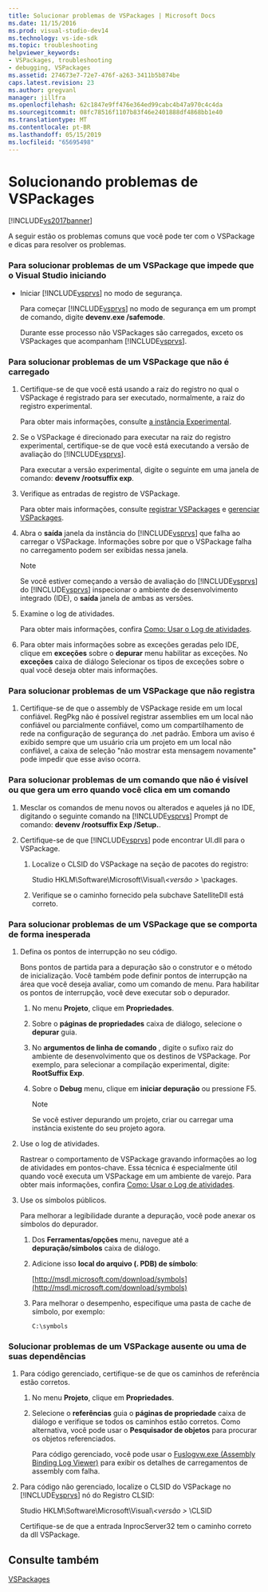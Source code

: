 ```yaml
---
title: Solucionar problemas de VSPackages | Microsoft Docs
ms.date: 11/15/2016
ms.prod: visual-studio-dev14
ms.technology: vs-ide-sdk
ms.topic: troubleshooting
helpviewer_keywords:
- VSPackages, troubleshooting
- debugging, VSPackages
ms.assetid: 274673e7-72e7-476f-a263-3411b5b874be
caps.latest.revision: 23
ms.author: gregvanl
manager: jillfra
ms.openlocfilehash: 62c1847e9ff476e364ed99cabc4b47a970c4c4da
ms.sourcegitcommit: 08fc78516f1107b83f46e2401888df4868bb1e40
ms.translationtype: MT
ms.contentlocale: pt-BR
ms.lasthandoff: 05/15/2019
ms.locfileid: "65695498"
---
```

# <a name="troubleshooting-vspackages"></a>Solucionando problemas de VSPackages
[!INCLUDE[vs2017banner](../includes/vs2017banner.md)]

A seguir estão os problemas comuns que você pode ter com o VSPackage e dicas para resolver os problemas.  
  
### <a name="to-troubleshoot-a-vspackage-that-keeps-visual-studio-from-starting"></a>Para solucionar problemas de um VSPackage que impede que o Visual Studio iniciando  
  
- Iniciar [!INCLUDE[vsprvs](../includes/vsprvs-md.md)] no modo de segurança.  
  
     Para começar [!INCLUDE[vsprvs](../includes/vsprvs-md.md)] no modo de segurança em um prompt de comando, digite **devenv.exe /safemode**.  
  
     Durante esse processo não VSPackages são carregados, exceto os VSPackages que acompanham [!INCLUDE[vsprvs](../includes/vsprvs-md.md)].  
  
### <a name="to-troubleshoot-a-vspackage-that-does-not-load"></a>Para solucionar problemas de um VSPackage que não é carregado  
  
1. Certifique-se de que você está usando a raiz do registro no qual o VSPackage é registrado para ser executado, normalmente, a raiz do registro experimental.  
  
     Para obter mais informações, consulte [a instância Experimental](../extensibility/the-experimental-instance.md).  
  
2. Se o VSPackage é direcionado para executar na raiz do registro experimental, certifique-se de que você está executando a versão de avaliação do [!INCLUDE[vsprvs](../includes/vsprvs-md.md)].  
  
     Para executar a versão experimental, digite o seguinte em uma janela de comando: **devenv /rootsuffix exp**.  
  
3. Verifique as entradas de registro de VSPackage.  
  
     Para obter mais informações, consulte [registrar VSPackages](internals/registering-vspackages.md) e [gerenciar VSPackages](../extensibility/managing-vspackages.md).  
  
4. Abra o **saída** janela da instância do [!INCLUDE[vsprvs](../includes/vsprvs-md.md)] que falha ao carregar o VSPackage. Informações sobre por que o VSPackage falha no carregamento podem ser exibidas nessa janela.  
  
    > [!NOTE]
    > Se você estiver começando a versão de avaliação do [!INCLUDE[vsprvs](../includes/vsprvs-md.md)] do [!INCLUDE[vsprvs](../includes/vsprvs-md.md)] inspecionar o ambiente de desenvolvimento integrado (IDE), o **saída** janela de ambas as versões.  
  
5. Examine o log de atividades.  
  
     Para obter mais informações, confira [Como: Usar o Log de atividades](../extensibility/how-to-use-the-activity-log.md).  
  
6. Para obter mais informações sobre as exceções geradas pelo IDE, clique em **exceções** sobre o **depurar** menu habilitar as exceções. No **exceções** caixa de diálogo Selecionar os tipos de exceções sobre o qual você deseja obter mais informações.  
  
### <a name="to-troubleshoot-a-vspackage-that-does-not-register"></a>Para solucionar problemas de um VSPackage que não registra  
  
1. Certifique-se de que o assembly de VSPackage reside em um local confiável. RegPkg não é possível registrar assemblies em um local não confiável ou parcialmente confiável, como um compartilhamento de rede na configuração de segurança do .net padrão. Embora um aviso é exibido sempre que um usuário cria um projeto em um local não confiável, a caixa de seleção "não mostrar esta mensagem novamente" pode impedir que esse aviso ocorra.  
  
### <a name="to-troubleshoot-a-command-that-is-not-visible-or-that-generates-an-error-when-you-click-a-command"></a>Para solucionar problemas de um comando que não é visível ou que gera um erro quando você clica em um comando  
  
1. Mesclar os comandos de menu novos ou alterados e aqueles já no IDE, digitando o seguinte comando na [!INCLUDE[vsprvs](../includes/vsprvs-md.md)] Prompt de comando: **devenv /rootsuffix Exp /Setup.**.  
  
2. Certifique-se de que [!INCLUDE[vsprvs](../includes/vsprvs-md.md)] pode encontrar UI.dll para o VSPackage.  
  
    1. Localize o CLSID do VSPackage na seção de pacotes do registro:  
  
         Studio HKLM\Software\Microsoft\Visual\\*\<versão >* \packages.  
  
    2. Verifique se o caminho fornecido pela subchave SatelliteDll está correto.  
  
### <a name="to-troubleshoot-a-vspackage-that-behaves-unexpectedly"></a>Para solucionar problemas de um VSPackage que se comporta de forma inesperada  
  
1. Defina os pontos de interrupção no seu código.  
  
     Bons pontos de partida para a depuração são o construtor e o método de inicialização. Você também pode definir pontos de interrupção na área que você deseja avaliar, como um comando de menu. Para habilitar os pontos de interrupção, você deve executar sob o depurador.  
  
    1. No menu **Projeto**, clique em **Propriedades**.  
  
    2. Sobre o **páginas de propriedades** caixa de diálogo, selecione o **depurar** guia.  
  
    3. No **argumentos de linha de comando** , digite o sufixo raiz do ambiente de desenvolvimento que os destinos de VSPackage. Por exemplo, para selecionar a compilação experimental, digite: **RootSuffix Exp**.  
  
    4. Sobre o **Debug** menu, clique em **iniciar depuração** ou pressione F5.  
  
        > [!NOTE]
        > Se você estiver depurando um projeto, criar ou carregar uma instância existente do seu projeto agora.  
  
2. Use o log de atividades.  
  
     Rastrear o comportamento de VSPackage gravando informações ao log de atividades em pontos-chave. Essa técnica é especialmente útil quando você executa um VSPackage em um ambiente de varejo. Para obter mais informações, confira [Como: Usar o Log de atividades](../extensibility/how-to-use-the-activity-log.md).  
  
3. Use os símbolos públicos.  
  
     Para melhorar a legibilidade durante a depuração, você pode anexar os símbolos do depurador.  
  
    1. Dos **Ferramentas/opções** menu, navegue até a **depuração/símbolos** caixa de diálogo.  
  
    2. Adicione isso **local do arquivo (. PDB) de símbolo**:  
  
         [http://msdl.microsoft.com/download/symbols](http://msdl.microsoft.com/download/symbols)  
  
    3. Para melhorar o desempenho, especifique uma pasta de cache de símbolo, por exemplo:  
  
        ```  
        C:\symbols  
        ```  
  
### <a name="to-troubleshoot-a-missing-vspackage-or-one-of-its-dependencies"></a>Solucionar problemas de um VSPackage ausente ou uma de suas dependências  
  
1. Para código gerenciado, certifique-se de que os caminhos de referência estão corretos.  
  
   1. No menu **Projeto**, clique em **Propriedades**.  
  
   2. Selecione o **referências** guia o **páginas de propriedade** caixa de diálogo e verifique se todos os caminhos estão corretos. Como alternativa, você pode usar o **Pesquisador de objetos** para procurar os objetos referenciados.  
  
        Para código gerenciado, você pode usar o [Fuslogvw.exe (Assembly Binding Log Viewer)](https://msdn.microsoft.com/library/e32fa443-0778-4cc3-bf36-5c8ea297d296) para exibir os detalhes de carregamentos de assembly com falha.  
  
2. Para código não gerenciado, localize o CLSID do VSPackage no [!INCLUDE[vsprvs](../includes/vsprvs-md.md)] nó do Registro CLSID:  
  
    Studio HKLM\Software\Microsoft\Visual\\*\<versão >* \CLSID  
  
   Certifique-se de que a entrada InprocServer32 tem o caminho correto da dll VSPackage.  
  
## <a name="see-also"></a>Consulte também  
 [VSPackages](../extensibility/internals/vspackages.md)
